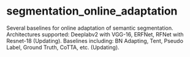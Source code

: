 # segmentation_online_adaptation
Several baselines for online adaptation of semantic segmentation. Architectures supported: Deeplabv2 with VGG-16, ERFNet, RFNet with Resnet-18 (Updating). Baselines including: BN Adapting, Tent, Pseudo Label, Ground Truth, CoTTA, etc. (Updating).
